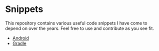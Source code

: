 # Snippets

This repository contains various useful code snippets I have come to depend on over the years. Feel free to use and contribute as you see fit. 

* [Android](android.md)
* [Gradle](gradle.md)
